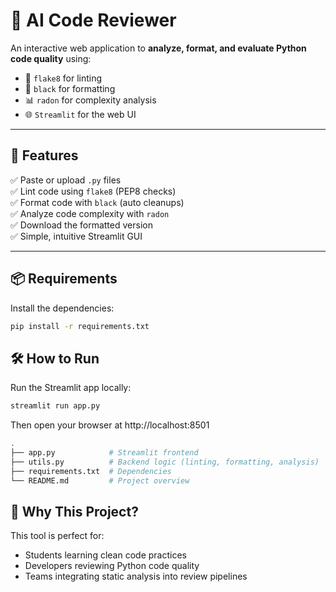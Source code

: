 <h1>🧠 AI Code Reviewer</h1>

An interactive web application to **analyze, format, and evaluate Python code quality** using:

- 🧹 `flake8` for linting
- 🎨 `black` for formatting
- 📊 `radon` for complexity analysis
- 🌐 `Streamlit` for the web UI

---

## 🚀 Features

✅ Paste or upload `.py` files  
✅ Lint code using `flake8` (PEP8 checks)  
✅ Format code with `black` (auto cleanups)  
✅ Analyze code complexity with `radon`  
✅ Download the formatted version  
✅ Simple, intuitive Streamlit GUI  

---

## 📦 Requirements

Install the dependencies:

```bash
pip install -r requirements.txt
```

## 🛠️ How to Run

Run the Streamlit app locally:
```bash
streamlit run app.py
```
Then open your browser at http://localhost:8501
```bash
.
├── app.py            # Streamlit frontend
├── utils.py          # Backend logic (linting, formatting, analysis)
├── requirements.txt  # Dependencies
└── README.md         # Project overview
```
## 🧠 Why This Project?

This tool is perfect for:

- Students learning clean code practices
- Developers reviewing Python code quality
- Teams integrating static analysis into review pipelines
